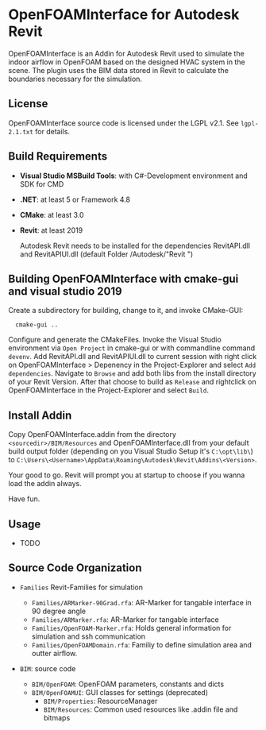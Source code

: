 OpenFOAMInterface for Autodesk Revit
=====================================================

OpenFOAMInterface is an Addin for Autodesk Revit used to simulate the indoor airflow in OpenFOAM based on the designed HVAC system in the scene. 
The plugin uses the BIM data stored in Revit to calculate the boundaries necessary for the simulation.

License
-------

OpenFOAMInterface source code is licensed under the LGPL v2.1. See `lgpl-2.1.txt` for
details.

Build Requirements
------------------

- **Visual Studio MSBuild Tools**:
  with C#-Development environment and SDK for CMD

- **.NET**:
  at least 5 or Framework 4.8
  
- **CMake**:
  at least 3.0

- **Revit**:
  at least 2019

  Autodesk Revit needs to be installed for the dependencies RevitAPI.dll and RevitAPIUI.dll (default Folder <Program Files>/Autodesk/"Revit <version>")

Building OpenFOAMInterface with cmake-gui and visual studio 2019
----------------------------------------------------------------

Create a subdirectory for building, change to it, and invoke CMake-GUI:

      cmake-gui ..
	  
Configure and generate the CMakeFiles. Invoke the Visual Studio environment via `Open Project` in cmake-gui or with commandline command `devenv`.
Add RevitAPI.dll and RevitAPIUI.dll to current session with right click on OpenFOAMInterface > Depenency in the Project-Explorer and select `Add dependencies`.
Navigate to `Browse` and add both libs from the install directory of your Revit Version. After that choose to build as `Release` and rightclick on OpenFOAMInterface in the Project-Explorer and select `Build`.

Install Addin
-------------

Copy OpenFOAMInterface.addin from the directory `<sourcedir>/BIM/Resources` and OpenFOAMInterface.dll from your default build output folder (depending on you Visual Studio Setup it's `C:\opt\lib\`) to `C:\Users\<Username>\AppData\Roaming\Autodesk\Revit\Addins\<Version>`.

Your good to go. Revit will prompt you at startup to choose if you wanna load the addin always.

Have fun.

Usage
-----

- TODO

Source Code Organization
------------------------

- `Families`
  Revit-Families for simulation

    - `Families/ARMarker-90Grad.rfa`: AR-Marker for tangable interface in 90 degree angle
    - `Families/ARMarker.rfa`: AR-Marker for tangable interface
    - `Families/OpenFOAM-Marker.rfa`: Holds general information for simulation and ssh communication
    - `Families/OpenFOAMDomain.rfa`: Familiy to define simulation area and outter airflow.

- `BIM`:
  source code

    - `BIM/OpenFOAM`: OpenFOAM parameters, constants and dicts
    - `BIM/OpenFOAMUI`: GUI classes for settings (deprecated)
	  - `BIM/Properties`: ResourceManager
	  - `BIM/Resources`: Common used resources like .addin file and bitmaps